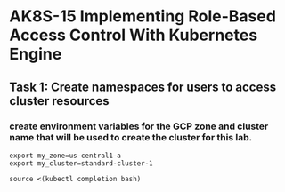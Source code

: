 # AK8S-15 Implementing Role-Based Access Control With Kubernetes Engine

## Task 1: Create namespaces for users to access cluster resources

### create environment variables for the GCP zone and cluster name that will be used to create the cluster for this lab.

```
export my_zone=us-central1-a
export my_cluster=standard-cluster-1

source <(kubectl completion bash)
```